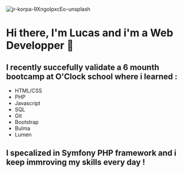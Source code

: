 ![jr-korpa-9XngoIpxcEo-unsplash](https://user-images.githubusercontent.com/70516001/111295014-34b6da80-864b-11eb-988b-11816494f564.jpg)
# Hi there, I'm Lucas and i'm a Web Developper 👋

## I recently succefully validate a 6 mounth bootcamp at O'Clock school where i learned :

- HTML/CSS
- PHP
- Javascript
- SQL
- Git
- Bootstrap
- Bulma
- Lumen

## I specalized in Symfony PHP framework and i keep immroving my skills every day !

<!--
**LucasCRENAIS/LucasCRENAIS** is a ✨ _special_ ✨ repository because its `README.md` (this file) appears on your GitHub profile.

- 🔭 I’m currently working on a graduation project called Agendigo, an appointement scheduler application
- 👯 I’m looking for a intership as soon as possible 

